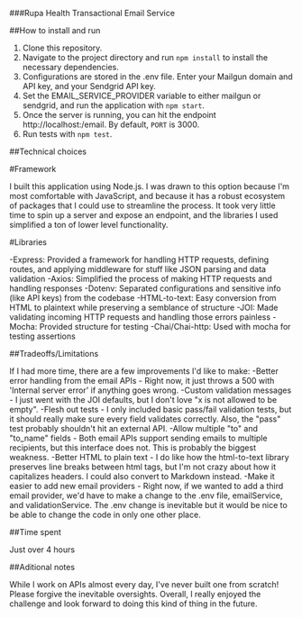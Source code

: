 ###Rupa Health Transactional Email Service

##How to install and run

1. Clone this repository.
2. Navigate to the project directory and run `npm install` to install the necessary dependencies.
3. Configurations are stored in the .env file. Enter your Mailgun domain and API key, and your Sendgrid API key.
4. Set the EMAIL_SERVICE_PROVIDER variable to either mailgun or sendgrid, and run the application with `npm start`.
5. Once the server is running, you can hit the endpoint http://localhost:<PORT>/email. By default, `PORT` is 3000.
6. Run tests with `npm test`. 

##Technical choices

#Framework

I built this application using Node.js. I was drawn to this option because I'm most comfortable with JavaScript, and because it has a robust ecosystem of packages that I could use to streamline the process. It took very little time to spin up a server and expose an endpoint, and the libraries I used simplified a ton of lower level functionality.

#Libraries

-Express: Provided a framework for handling HTTP requests, defining routes, and applying middleware for stuff like JSON parsing and data validation
-Axios: Simplified the process of making HTTP requests and handling responses
-Dotenv: Separated configurations and sensitive info (like API keys) from the codebase
-HTML-to-text: Easy conversion from HTML to plaintext while preserving a semblance of structure
-JOI: Made validating incoming HTTP requests and handling those errors painless
-Mocha: Provided structure for testing
-Chai/Chai-http: Used with mocha for testing assertions

##Tradeoffs/Limitations

If I had more time, there are a few improvements I'd like to make:
-Better error handling from the email APIs - Right now, it just throws a 500 with 'Internal server error' if anything goes wrong.
-Custom validation messages - I just went with the JOI defaults, but I don't love "x is not allowed to be empty".
-Flesh out tests - I only included basic pass/fail validation tests, but it should really make sure every field validates correctly. Also, the "pass" test probably shouldn't hit an external API. 
-Allow multiple "to" and "to_name" fields - Both email APIs support sending emails to multiple recipients, but this interface does not. This is probably the biggest weakness.
-Better HTML to plain text - I do like how the html-to-text library preserves line breaks between html tags, but I'm not crazy about how it capitalizes headers. I could also convert to Markdown instead.
-Make it easier to add new email providers - Right now, if we wanted to add a third email provider, we'd have to make a change to the .env file, emailService, and validationService. The .env change is inevitable but it would be nice to be able to change the code in only one other place. 

##Time spent

Just over 4 hours

##Aditional notes

While I work on APIs almost every day, I've never built one from scratch! Please forgive the inevitable oversights. Overall, I really enjoyed the challenge and look forward to doing this kind of thing in the future.
